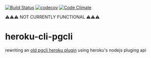 [![Build Status](https://travis-ci.org/lynncyrin/heroku-cli-pgcli.svg?branch=master)](https://travis-ci.org/lynncyrin/heroku-cli-pgcli)
[![codecov](https://codecov.io/gh/lynncyrin/heroku-cli-pgcli/branch/master/graph/badge.svg)](https://codecov.io/gh/lynncyrin/heroku-cli-pgcli)
[![Code Climate](https://codeclimate.com/github/lynncyrin/heroku-cli-pgcli/badges/gpa.svg)](https://codeclimate.com/github/lynncyrin/heroku-cli-pgcli)

⚠⚠⚠ NOT CURRENTLY FUNCTIONAL ⚠⚠⚠

# heroku-cli-pgcli

rewriting an [old pgcli heroku plugin](https://github.com/chrisanderton/heroku-pg-pgcli) using heroku's nodejs pluging api
